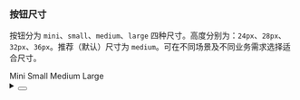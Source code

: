 ### 按钮尺寸

按钮分为 `mini`、`small`、`medium`、`large` 四种尺寸。高度分别为：`24px`、`28px`、`32px`、`36px`。推荐（默认）尺寸为 `medium`。可在不同场景及不同业务需求选择适合尺寸。

<div class="cell-demo vp-raw">
  <yc-space>
    <yc-button type="primary" size="mini">Mini</yc-button>
    <yc-button type="primary" size="small">Small</yc-button>
    <yc-button type="primary">Medium</yc-button>
    <yc-button type="primary" size="large">Large</yc-button>
  </yc-space>
</div>

<details>
<summary>
 <button class="code-btn"  >
    <icon-code />
 </button>
</summary>
```vue
<template>
  <yc-space>
    <yc-button type="primary" size="mini">Mini</yc-button>
    <yc-button type="primary" size="small">Small</yc-button>
    <yc-button type="primary">Medium</yc-button>
    <yc-button type="primary" size="large">Large</yc-button>
  </yc-space>
</template>
```
</details>
